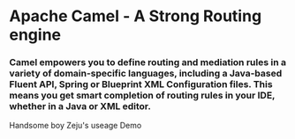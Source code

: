 # Apache Camel - A Strong Routing engine

### Camel empowers you to define routing and mediation rules in a variety of domain-specific languages, including a Java-based Fluent API, Spring or Blueprint XML Configuration files. This means you get smart completion of routing rules in your IDE, whether in a Java or XML editor.

Handsome boy Zeju's useage Demo
